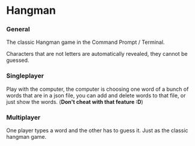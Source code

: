 # Hangman



### General

The classic Hangman game in the Command Prompt / Terminal.

Characters that are not letters are automatically revealed, they cannot be guessed.


### Singleplayer

Play with the computer, the computer is choosing one word of a bunch of words that are in a json file, you can add and delete words to that file, or just show the words. (**Don't cheat with that feature :D**)

### Multiplayer


One player types a word and the other has to guess it. Just as the classic hangman game.
